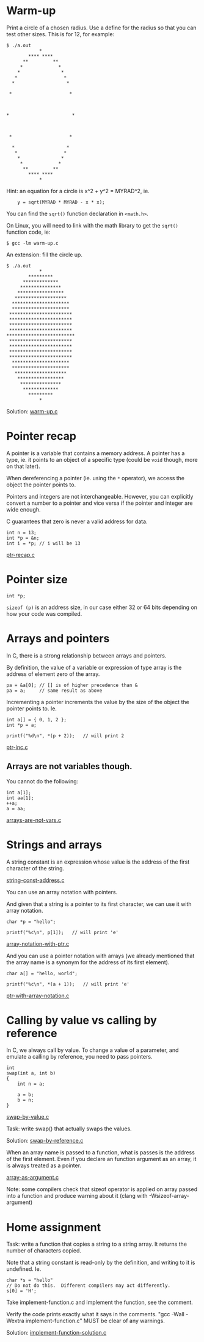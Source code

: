 # Warm-up

Print a circle of a chosen radius.  Use a define for the radius so that you can
test other sizes.  This is for 12, for example:

```
$ ./a.out
            *
        **** ****
      **         **
     *             *
    *               *
   *                 *
  *                   *

 *                     *



*                       *



 *                     *

  *                   *
   *                 *
    *               *
     *             *
      **         **
        **** ****
            *
```

Hint: an equation for a circle is x^2 + y^2 = MYRAD^2, ie.

```
	y = sqrt(MYRAD * MYRAD - x * x);
```

You can find the `sqrt()` function declaration in `<math.h>`.

On Linux, you will need to link with the math library to get the `sqrt()`
function code, ie:

```
$ gcc -lm warm-up.c
```

An extension: fill the circle up.

```
$ ./a.out
            *
        *********
      *************
     ***************
    *****************
   *******************
  *********************
  *********************
 ***********************
 ***********************
 ***********************
 ***********************
*************************
 ***********************
 ***********************
 ***********************
 ***********************
  *********************
  *********************
   *******************
    *****************
     ***************
      *************
        *********
            *
```

Solution: [warm-up.c](/src/warm-up.c)

# Pointer recap

A pointer is a variable that contains a memory address.  A pointer has a type,
ie. it points to an object of a specific type (could be `void` though, more on
that later).

When dereferencing a pointer (ie. using the `*` operator), we access the object
the pointer points to.

Pointers and integers are not interchangeable.  However, you can explicitly
convert a number to a pointer and vice versa if the pointer and integer are wide
enough.

C guarantees that zero is never a valid address for data.

```
int n = 13;
int *p = &n;
int i = *p;	// i will be 13
```

[ptr-recap.c](/src/ptr-recap.c)

# Pointer size

```
int *p;
```

`sizeof (p)` is an address size, in our case either 32 or 64 bits depending on
how your code was compiled.

# Arrays and pointers

In C, there is a strong relationship between arrays and pointers.

By definition, the value of a variable or expression of type array is the
address of element zero of the array.

```
pa = &a[0];	// [] is of higher precedence than &
pa = a;		// same result as above
```

Incrementing a pointer increments the value by the size of the object the
pointer points to.  Ie.

```
int a[] = { 0, 1, 2 };
int *p = a;

printf("%d\n", *(p + 2));	// will print 2
```

[ptr-inc.c](/src/ptr-inc.c)

## Arrays are not variables though.

You cannot do the following:

```
int a[1];
int aa[1];
++a;
a = aa;
```

[arrays-are-not-vars.c](/src/arrays-are-not-vars.c)

# Strings and arrays

A string constant is an expression whose value is the address of the first
character of the string.

[string-const-address.c](/src/string-const-address.c)

You can use an array notation with pointers.

And given that a string is a pointer to its first character, we can use it with
array notation.

```
char *p = "hello";

printf("%c\n", p[1]);	// will print 'e'
```

[array-notation-with-ptr.c](/src/array-notation-with-ptr.c)

And you can use a pointer notation with arrays (we already mentioned that the
array name is a synonym for the address of its first element).

```
char a[] = "hello, world";

printf("%c\n", *(a + 1));	// will print 'e'
```

[ptr-with-array-notation.c](/src/ptr-with-array-notation.c)

# Calling by value vs calling by reference

In C, we always call by value.  To change a value of a parameter, and emulate a
calling by reference, you need to pass pointers.

```
int
swap(int a, int b)
{
	int n = a;

	a = b;
	b = n;
}
```

[swap-by-value.c](/src/swap-by-value.c)

Task: write swap() that actually swaps the values.

Solution: [swap-by-reference.c](/src/swap-by-reference.c)

When an array name is passed to a function, what is passes is the address of the
first element.  Even if you declare an function argument as an array, it is
always treated as a pointer.

[array-as-argument.c](/src/array-as-argument.c)

Note: some compilers check that sizeof operator is applied on array passed into
a function and produce warning about it (clang with -Wsizeof-array-argument)

# Home assignment

Task: write a function that copies a string to a string array.  It returns
the number of characters copied.

Note that a string constant is read-only by the definition, and writing to it is
undefined.  Ie.

```
char *s = "hello"
// Do not do this.  Different compilers may act differently.
s[0] = 'H';
```

Take implement-function.c and implement the function, see the comment.

Verify the code prints exactly what it says in the comments.  "gcc -Wall -Wextra
implement-function.c" MUST be clear of any warnings.

Solution: [implement-function-solution.c](/src/implement-function-solution.c)
